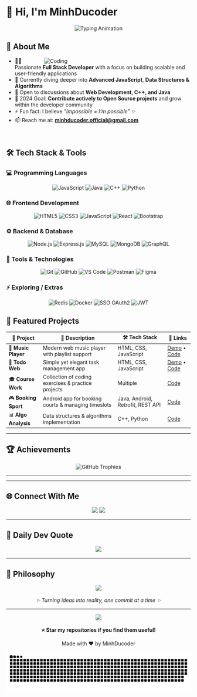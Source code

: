 # 👋 Hi, I'm MinhDucoder

<!-- 🌌 Header với hiệu ứng Universe -->
<div align="center">  
  <!-- ⌨️ Typing Animation -->
  <img src="https://readme-typing-svg.herokuapp.com?font=Fira+Code&size=30&duration=3000&pause=1000&color=00D9FF&center=true&vCenter=true&width=600&lines=Hi+there!+I'm+MinhDucoder+%F0%9F%91%8B;Full+Stack+Developer+%F0%9F%92%BB;Always+Learning+New+Things+%F0%9F%9A%80;Welcome+to+My+Universe!+%F0%9F%8C%8C" alt="Typing Animation" />  

</div>

## 🚀 About Me  

<img align="right" alt="Coding" width="400" src="https://cdn.dribbble.com/users/1162077/screenshots/3848914/programmer.gif">

- 👨‍💻 Passionate **Full Stack Developer** with a focus on building scalable and user-friendly applications  
- 🌱 Currently diving deeper into **Advanced JavaScript**, **Data Structures & Algorithms**  
- 💬 Open to discussions about **Web Development, C++, and Java**  
- 🎯 2024 Goal: **Contribute actively to Open Source projects** and grow within the developer community  
- ⚡ Fun fact: I believe *“Impossible = I’m possible”* ✨  
- 📫 Reach me at: **minhducoder.official@gmail.com**

<br clear="right"/>

## 🛠️ Tech Stack & Tools  

### 💻 Programming Languages  
<p align="center">  
  <img src="https://img.shields.io/badge/JavaScript-F7DF1E?style=for-the-badge&logo=javascript&logoColor=black" alt="JavaScript" />  
  <img src="https://img.shields.io/badge/Java-007396?style=for-the-badge&logo=openjdk&logoColor=white" alt="Java" />  
  <img src="https://img.shields.io/badge/C%2B%2B-00599C?style=for-the-badge&logo=cplusplus&logoColor=white" alt="C++" />  
  <img src="https://img.shields.io/badge/Python-3776AB?style=for-the-badge&logo=python&logoColor=white" alt="Python" />  
</p>  

### 🌐 Frontend Development  
<p align="center">  
  <img src="https://img.shields.io/badge/HTML5-E34F26?style=for-the-badge&logo=html5&logoColor=white" alt="HTML5" />  
  <img src="https://img.shields.io/badge/CSS3-1572B6?style=for-the-badge&logo=css3&logoColor=white" alt="CSS3" />  
  <img src="https://img.shields.io/badge/JavaScript-F7DF1E?style=for-the-badge&logo=javascript&logoColor=black" alt="JavaScript" />  
  <img src="https://img.shields.io/badge/React-20232A?style=for-the-badge&logo=react&logoColor=61DAFB" alt="React" />  
  <img src="https://img.shields.io/badge/Bootstrap-7952B3?style=for-the-badge&logo=bootstrap&logoColor=white" alt="Bootstrap" />  
</p>  

### ⚙️ Backend & Database  
<p align="center">  
  <img src="https://img.shields.io/badge/Node.js-339933?style=for-the-badge&logo=nodedotjs&logoColor=white" alt="Node.js" />  
  <img src="https://img.shields.io/badge/Express.js-000000?style=for-the-badge&logo=express&logoColor=white" alt="Express.js" />  
  <img src="https://img.shields.io/badge/MySQL-005C84?style=for-the-badge&logo=mysql&logoColor=white" alt="MySQL" />  
  <img src="https://img.shields.io/badge/MongoDB-4EA94B?style=for-the-badge&logo=mongodb&logoColor=white" alt="MongoDB" />  
  <img src="https://img.shields.io/badge/GraphQL-E10098?style=for-the-badge&logo=graphql&logoColor=white" alt="GraphQL" />  
</p>  

### 🔧 Tools & Technologies  
<p align="center">  
  <img src="https://img.shields.io/badge/Git-F05032?style=for-the-badge&logo=git&logoColor=white" alt="Git" />  
  <img src="https://img.shields.io/badge/GitHub-181717?style=for-the-badge&logo=github&logoColor=white" alt="GitHub" />  
  <img src="https://img.shields.io/badge/VS_Code-0078D4?style=for-the-badge&logo=visual-studio-code&logoColor=white" alt="VS Code" />  
  <img src="https://img.shields.io/badge/Postman-FF6C37?style=for-the-badge&logo=postman&logoColor=white" alt="Postman" />  
  <img src="https://img.shields.io/badge/Figma-F24E1E?style=for-the-badge&logo=figma&logoColor=white" alt="Figma" />  
</p>  

### ⚡ Exploring / Extras  
<p align="center">  
  <img src="https://img.shields.io/badge/Redis-DC382D?style=for-the-badge&logo=redis&logoColor=white" alt="Redis" />  
  <img src="https://img.shields.io/badge/Docker-2496ED?style=for-the-badge&logo=docker&logoColor=white" alt="Docker" />  
  <img src="https://img.shields.io/badge/SSO-OAuth2-4285F4?style=for-the-badge&logo=google&logoColor=white" alt="SSO OAuth2" />  
  <img src="https://img.shields.io/badge/JWT-000000?style=for-the-badge&logo=jsonwebtokens&logoColor=white" alt="JWT" />  
</p>  


## 🚀 Featured Projects  

<div align="center">

| 📁 Project            | 📝 Description                                      | 🛠️ Tech Stack                     | 🔗 Links           |
|------------------------|------------------------------------------------------|-----------------------------------|--------------------|
| 🎵 **Music Player**    | Modern web music player with playlist support        | HTML, CSS, JavaScript             | [Demo]() • [Code]() |
| 📝 **Todo Web**        | Simple yet elegant task management app               | HTML, CSS, JavaScript             | [Demo]() • [Code]() |
| 🎓 **Course Work**     | Collection of coding exercises & practice projects   | Multiple                          | [Code]()           |
| 🎮 **Booking Sport**   | Android app for booking courts & managing timeslots  | Java, Android, Retrofit, REST API | [Code]()           |
| 📊 **Algo Analysis**   | Data structures & algorithms implementation          | C++, Python                       | [Code]()           |

</div>


---

## 🏆 Achievements  
<p align="center">  
  <img src="https://github-profile-trophy.vercel.app/?username=MinhDucoder&theme=tokyonight&no-frame=true&margin-w=10&row=1" alt="GitHub Trophies" />  
</p>  

---

---

## 🌐 Connect With Me  
<p align="center">  
<a href="https://minhducoder.github.io/profile/"><img src="https://img.shields.io/badge/🌐_Website-FF6B6B?style=for-the-badge" /></a>  
<a href="https://www.facebook.com/nguyen.minh.uc.44011"><img src="https://img.shields.io/badge/Facebook-1877F2?style=for-the-badge&logo=facebook&logoColor=white" /></a>
</p>  

---

## 💭 Daily Dev Quote  
<p align="center">  
  <img src="https://quotes-github-readme.vercel.app/api?type=horizontal&theme=tokyonight" />  
</p>  

---

## 🎯 Philosophy  
<div align="center">  
  <img src="https://readme-typing-svg.herokuapp.com?font=Caveat&size=35&duration=4000&pause=1000&color=00D9FF&center=true&vCenter=true&width=800&lines=%22Code+with+passion%2C+debug+with+patience%22;%22I'mpossible+-+Nothing+is+impossible!%22;%22Every+bug+is+a+learning+opportunity%22" />  
  <p><em>✨ Turning ideas into reality, one commit at a time ✨</em></p>  
</div>  

---

<div align="center">  
  <img src="https://komarev.com/ghpvc/?username=MinhDucoder&label=Profile%20Views&color=0e75b6&style=flat" />  
  <p><strong>⭐ Star my repositories if you find them useful!</strong></p>  
  <p>Made with ❤️ by MinhDucoder</p>  
  <picture>
  <source media="(prefers-color-scheme: dark)" srcset="https://raw.githubusercontent.com/platane/platane/output/github-contribution-grid-snake-dark.svg">
  <source media="(prefers-color-scheme: light)" srcset="https://raw.githubusercontent.com/platane/platane/output/github-contribution-grid-snake.svg">
  <img alt="github contribution grid snake animation" src="https://raw.githubusercontent.com/platane/platane/output/github-contribution-grid-snake.svg">
</picture>
 
</div>  
